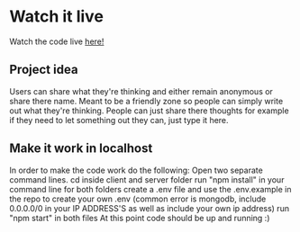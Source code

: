# Watch it live

Watch the code live [here!](https://whats-on-your-mind-auth.netlify.app/)

## Project idea

Users can share what they're thinking and either remain anonymous or share there name.
Meant to be a friendly zone so people can simply write out what they're thinking.
People can just share there thoughts for example if they need to let something out they can, just type it here.

## Make it work in localhost

In order to make the code work do the following:
Open two separate command lines. cd inside client and server folder
run "npm install" in your command line for both folders
create a .env file and use the .env.example in the repo to create your own .env (common error is mongodb, include 0.0.0.0/0 in your IP ADDRESS'S as well as include your own ip address)
run "npm start" in both files
At this point code should be up and running :)

<!-- fixed loading screens to display "loading..." when loading posts and "No posts here..." when there are no posts posted -->
<!-- add little information to the sign up to display to user to make sure to remember there password as it cannot be recovered -->
